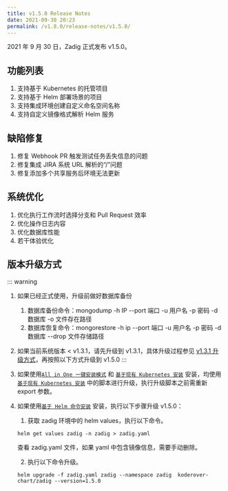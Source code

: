 ```yaml
---
title: v1.5.0 Release Notes
date: 2021-09-30 20:23
permalink: /v1.8.0/release-notes/v1.5.0/
---
```


2021 年 9 月 30 日，Zadig 正式发布 v1.5.0。

## 功能列表
1. 支持基于 Kubernetes 的托管项目
2. 支持基于 Helm 部署场景的项目
3. 支持集成环境创建自定义命名空间名称
4. 支持自定义镜像格式解析 Helm 服务

## 缺陷修复
1. 修复 Webhook PR 触发测试任务丢失信息的问题
2. 修复集成 JIRA 系统 URL 解析的“/”问题
3. 修复添加多个共享服务后环境无法更新

## 系统优化
1. 优化执行工作流时选择分支和 Pull Request 效率
2. 优化操作日志内容
3. 优化数据库性能
4. 若干体验优化

## 版本升级方式

::: warning

1. 如果已经正式使用，升级前做好数据库备份
    1. 数据库备份命令：mongodump -h IP --port 端口 -u 用户名 -p 密码 -d 数据库 -o 文件存在路径
    2. 数据库恢复命令：mongorestore -h ip --port 端口 -u 用户名 -p 密码 -d 数据库 --drop 文件存储路径
2. 如果当前系统版本 < v1.3.1，请先升级到 v1.3.1，具体升级过程参见 [v1.3.1 升级方式](/v1.8.0/release-notes/v1.3.1/)，再按照以下方式升级到 v1.5.0
:::

1. 如果使用[`All in One 一键安装模式`](/v1.8.0/install/all-in-one/) 和 [`基于现有 Kubernetes 安装`](/v1.8.0/install/install-on-k8s/) 安装，均使用 [`基于现有 Kubernetes 安装`](/v1.8.0/install/install-on-k8s/) 中的脚本进行升级，执行升级脚本之前需重新 export 参数。

2. 如果使用[`基于 Helm 命令安装`](/v1.8.0/install/helm-deploy/) 安装，执行以下步骤升级 v1.5.0：
    
    1. 获取 zadig 环境中的 helm values，执行以下命令。

    ```
    helm get values zadig -n zadig > zadig.yaml
    ```

    查看 zadig.yaml 文件，如果 yaml 中包含镜像信息，需要手动删除。
    
    2. 执行以下命令升级。
    
    ```
    helm upgrade -f zadig.yaml zadig --namespace zadig  koderover-chart/zadig --version=1.5.0
    ```

